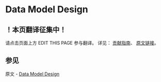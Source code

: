 # Data Model Design

## ！本页翻译征集中！

请点击页面上方 EDIT THIS PAGE 参与翻译。
详见：
[贡献指南]( https://github.com/JinMuInfo/MongoDB-Manual-zh/blob/master/CONTRIBUTING.md )、
[原文链接](  https://docs.mongodb.com/manual/core/data-model-design/  )。

## 参见

原文 - [Data Model Design]( https://docs.mongodb.com/manual/core/data-model-design/ )

